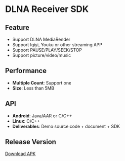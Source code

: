 # DLNA Receiver SDK

## Feature

* Support DLNA MediaRender   
* Support Iqiyi, Youku or other streaming APP    
* Support PAUSE/PLAY/SEEK/STOP
* Support picture/video/music           

## Performance

* **Multiple Count**: Support one    
* **Size**: Less than 5MB        

## API

* **Android**: Java/AAR or C/C++   
* **Linux**: C/C++  
* **Deliverables**: Demo source code + document + SDK  

## Release Version  

[Download APK](https://github.com/WirelessPresentation/WirelessDisplay/releases/download/latest/BJCastTV.apk)

